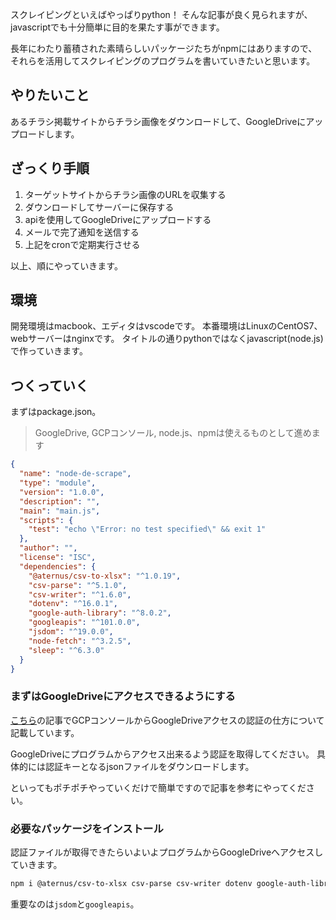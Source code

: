 スクレイピングといえばやっぱりpython！
そんな記事が良く見られますが、javascriptでも十分簡単に目的を果たす事ができます。

長年にわたり蓄積された素晴らしいパッケージたちがnpmにはありますので、それらを活用してスクレイピングのプログラムを書いていきたいと思います。

## やりたいこと
あるチラシ掲載サイトからチラシ画像をダウンロードして、GoogleDriveにアップロードします。

## ざっくり手順
1. ターゲットサイトからチラシ画像のURLを収集する
2. ダウンロードしてサーバーに保存する
3. apiを使用してGoogleDriveにアップロードする
4. メールで完了通知を送信する
5. 上記をcronで定期実行させる

以上、順にやっていきます。

## 環境
開発環境はmacbook、エディタはvscodeです。
本番環境はLinuxのCentOS7、webサーバーはnginxです。
タイトルの通りpythonではなくjavascript(node.js)で作っていきます。

## つくっていく
まずはpackage.json。
> GoogleDrive, GCPコンソール, node.js、npmは使えるものとして進めます

```json
{
  "name": "node-de-scrape",
  "type": "module",
  "version": "1.0.0",
  "description": "",
  "main": "main.js",
  "scripts": {
    "test": "echo \"Error: no test specified\" && exit 1"
  },
  "author": "",
  "license": "ISC",
  "dependencies": {
    "@aternus/csv-to-xlsx": "^1.0.19",
    "csv-parse": "^5.1.0",
    "csv-writer": "^1.6.0",
    "dotenv": "^16.0.1",
    "google-auth-library": "^8.0.2",
    "googleapis": "^101.0.0",
    "jsdom": "^19.0.0",
    "node-fetch": "^3.2.5",
    "sleep": "^6.3.0"
  }
}

```

### まずはGoogleDriveにアクセスできるようにする
[こちら](https://sukeo.net/content?id=19)の記事でGCPコンソールからGoogleDriveアクセスの認証の仕方について記載しています。

GoogleDriveにプログラムからアクセス出来るよう認証を取得してください。
具体的には認証キーとなるjsonファイルをダウンロードします。

といってもポチポチやっていくだけで簡単ですので記事を参考にやってください。

### 必要なパッケージをインストール
認証ファイルが取得できたらいよいよプログラムからGoogleDriveへアクセスしていきます。

```bash 
npm i @aternus/csv-to-xlsx csv-parse csv-writer dotenv google-auth-library googleapis jsdom node-fetch sleep
```
重要なのは`jsdom`と`googleapis`。

